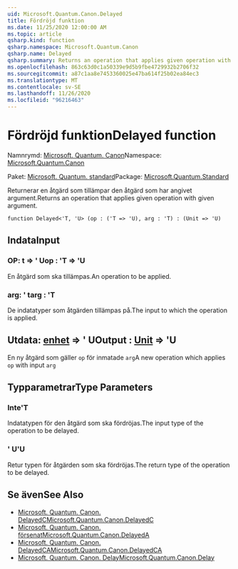 ```yaml
---
uid: Microsoft.Quantum.Canon.Delayed
title: Fördröjd funktion
ms.date: 11/25/2020 12:00:00 AM
ms.topic: article
qsharp.kind: function
qsharp.namespace: Microsoft.Quantum.Canon
qsharp.name: Delayed
qsharp.summary: Returns an operation that applies given operation with given argument.
ms.openlocfilehash: 863c63d0c1a50339e9d5b9fbe4729932b2706f32
ms.sourcegitcommit: a87c1aa8e7453360025e47ba614f25b02ea84ec3
ms.translationtype: MT
ms.contentlocale: sv-SE
ms.lasthandoff: 11/26/2020
ms.locfileid: "96216463"
---
```

# <a name="delayed-function"></a><span data-ttu-id="e6cf5-102">Fördröjd funktion</span><span class="sxs-lookup"><span data-stu-id="e6cf5-102">Delayed function</span></span>

<span data-ttu-id="e6cf5-103">Namnrymd: [Microsoft. Quantum. Canon](xref:Microsoft.Quantum.Canon)</span><span class="sxs-lookup"><span data-stu-id="e6cf5-103">Namespace: [Microsoft.Quantum.Canon](xref:Microsoft.Quantum.Canon)</span></span>

<span data-ttu-id="e6cf5-104">Paket: [Microsoft. Quantum. standard](https://nuget.org/packages/Microsoft.Quantum.Standard)</span><span class="sxs-lookup"><span data-stu-id="e6cf5-104">Package: [Microsoft.Quantum.Standard](https://nuget.org/packages/Microsoft.Quantum.Standard)</span></span>


<span data-ttu-id="e6cf5-105">Returnerar en åtgärd som tillämpar den åtgärd som har angivet argument.</span><span class="sxs-lookup"><span data-stu-id="e6cf5-105">Returns an operation that applies given operation with given argument.</span></span>

```qsharp
function Delayed<'T, 'U> (op : ('T => 'U), arg : 'T) : (Unit => 'U)
```


## <a name="input"></a><span data-ttu-id="e6cf5-106">Indata</span><span class="sxs-lookup"><span data-stu-id="e6cf5-106">Input</span></span>

### <a name="op--t--u"></a><span data-ttu-id="e6cf5-107">OP: t => ' U</span><span class="sxs-lookup"><span data-stu-id="e6cf5-107">op : 'T => 'U</span></span> 

<span data-ttu-id="e6cf5-108">En åtgärd som ska tillämpas.</span><span class="sxs-lookup"><span data-stu-id="e6cf5-108">An operation to be applied.</span></span>


### <a name="arg--t"></a><span data-ttu-id="e6cf5-109">arg: ' t</span><span class="sxs-lookup"><span data-stu-id="e6cf5-109">arg : 'T</span></span>

<span data-ttu-id="e6cf5-110">De indatatyper som åtgärden tillämpas på.</span><span class="sxs-lookup"><span data-stu-id="e6cf5-110">The input to which the operation is applied.</span></span>



## <a name="output--unit--u"></a><span data-ttu-id="e6cf5-111">Utdata: [enhet](xref:microsoft.quantum.lang-ref.unit) => ' U</span><span class="sxs-lookup"><span data-stu-id="e6cf5-111">Output : [Unit](xref:microsoft.quantum.lang-ref.unit) => 'U</span></span> 

<span data-ttu-id="e6cf5-112">En ny åtgärd som gäller `op` för inmatade `arg`</span><span class="sxs-lookup"><span data-stu-id="e6cf5-112">A new operation which applies `op` with input `arg`</span></span>

## <a name="type-parameters"></a><span data-ttu-id="e6cf5-113">Typparametrar</span><span class="sxs-lookup"><span data-stu-id="e6cf5-113">Type Parameters</span></span>

### <a name="t"></a><span data-ttu-id="e6cf5-114">Inte</span><span class="sxs-lookup"><span data-stu-id="e6cf5-114">'T</span></span>

<span data-ttu-id="e6cf5-115">Indatatypen för den åtgärd som ska fördröjas.</span><span class="sxs-lookup"><span data-stu-id="e6cf5-115">The input type of the operation to be delayed.</span></span>
### <a name="u"></a><span data-ttu-id="e6cf5-116">' U</span><span class="sxs-lookup"><span data-stu-id="e6cf5-116">'U</span></span>

<span data-ttu-id="e6cf5-117">Retur typen för åtgärden som ska fördröjas.</span><span class="sxs-lookup"><span data-stu-id="e6cf5-117">The return type of the operation to be delayed.</span></span>

## <a name="see-also"></a><span data-ttu-id="e6cf5-118">Se även</span><span class="sxs-lookup"><span data-stu-id="e6cf5-118">See Also</span></span>

- [<span data-ttu-id="e6cf5-119">Microsoft. Quantum. Canon. DelayedC</span><span class="sxs-lookup"><span data-stu-id="e6cf5-119">Microsoft.Quantum.Canon.DelayedC</span></span>](xref:Microsoft.Quantum.Canon.DelayedC)
- [<span data-ttu-id="e6cf5-120">Microsoft. Quantum. Canon. försenat</span><span class="sxs-lookup"><span data-stu-id="e6cf5-120">Microsoft.Quantum.Canon.DelayedA</span></span>](xref:Microsoft.Quantum.Canon.DelayedA)
- [<span data-ttu-id="e6cf5-121">Microsoft. Quantum. Canon. DelayedCA</span><span class="sxs-lookup"><span data-stu-id="e6cf5-121">Microsoft.Quantum.Canon.DelayedCA</span></span>](xref:Microsoft.Quantum.Canon.DelayedCA)
- [<span data-ttu-id="e6cf5-122">Microsoft. Quantum. Canon. Delay</span><span class="sxs-lookup"><span data-stu-id="e6cf5-122">Microsoft.Quantum.Canon.Delay</span></span>](xref:Microsoft.Quantum.Canon.Delay)